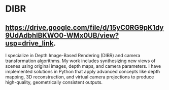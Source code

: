 # DIBR
https://drive.google.com/file/d/15yC0RG9pK1dy9UdAdbhlBKWO0-WMx0UB/view?usp=drive_link.
--------------------------------------------------
I specialize in Depth Image-Based Rendering (DIBR) and camera transformation algorithms. My work includes synthesizing new views of scenes using original images, depth maps, and camera parameters. I have implemented solutions in Python that apply advanced concepts like depth mapping, 3D reconstruction, and virtual camera projections to produce high-quality, geometrically consistent outputs.
